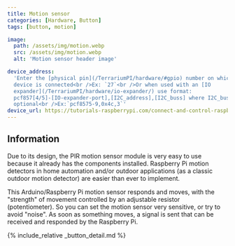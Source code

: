 ```yaml
---
title: Motion sensor
categories: [Hardware, Button]
tags: [button, motion]

image:
  path: /assets/img/motion.webp
  src: /assets/img/motion.webp
  alt: 'Motion sensor header image'

device_address:
  'Enter the [physical pin](/TerrariumPI/hardware/#gpio) number on which the
  device is connected<br />Ex: `27`<br />Or when used with an [IO
  expander](/TerrariumPI/hardware/io-expander/) use format:
  pcf857[4/5]-[IO-expander-port],[I2C_address],[I2C_buss] where I2C_buss is
  optional<br />Ex:`pcf8575-9,0x4c,3`'
device_url: https://tutorials-raspberrypi.com/connect-and-control-raspberry-pi-motion-detector-pir/
---
```


## Information

Due to its design, the PIR motion sensor module is very easy to use because it
already has the components installed. Raspberry Pi motion detectors in home
automation and/or outdoor applications (as a classic outdoor motion detector)
are easier than ever to implement.

This Arduino/Raspberry Pi motion sensor responds and moves, with the "strength"
of movement controlled by an adjustable resistor (potentiometer). So you can set
the motion sensor very sensitive, or try to avoid "noise". As soon as something
moves, a signal is sent that can be received and responded by the Raspberry Pi.

{% include_relative _button_detail.md %}
